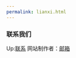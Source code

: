 ```yaml
---
permalink: lianxi.html
---
```


### 联系我们
Up:[联系](https://space.bilibili.com/543849786)
网站制作者：[邮箱](mailto:hey@suijiong.top/mailto:mc26646@163.com)
